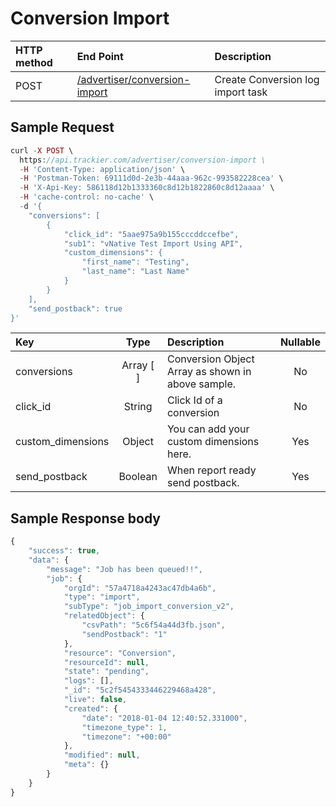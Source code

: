 # Conversion Import

| **HTTP method** | **End Point** | **Description** |
| :--- | :--- | :--- |
| POST | [/advertiser/conversion-import](conversion-import.md) | Create Conversion log import task |

## **Sample Request**

```php
curl -X POST \
  https://api.trackier.com/advertiser/conversion-import \
  -H 'Content-Type: application/json' \
  -H 'Postman-Token: 69111d0d-2e3b-44aaa-962c-993582228cea' \
  -H 'X-Api-Key: 586118d12b1333360c8d12b1822860c8d12aaaa' \
  -H 'cache-control: no-cache' \
  -d '{
    "conversions": [
        {
            "click_id": "5aae975a9b155cccddccefbe",
            "sub1": "vNative Test Import Using API",
            "custom_dimensions": {
                "first_name": "Testing",
                "last_name": "Last Name"
            }
        }
    ],
    "send_postback": true
}'
```

| Key | Type | Description | Nullable |
| :--- | :---: | :--- | :---: |
| conversions | Array \[ \] | Conversion Object Array as shown in above sample. | No |
| click\_id | String | Click Id of a conversion | No |
| custom\_dimensions | Object | You can add your custom dimensions here. | Yes |
| send\_postback | Boolean | When report ready send postback. | Yes |

## Sample **Response body**

```javascript
{
    "success": true,
    "data": {
        "message": "Job has been queued!!",
        "job": {
            "orgId": "57a4718a4243ac47db4a6b",
            "type": "import",
            "subType": "job_import_conversion_v2",
            "relatedObject": {
                "csvPath": "5c6f54a44d3fb.json",
                "sendPostback": "1"
            },
            "resource": "Conversion",
            "resourceId": null,
            "state": "pending",
            "logs": [],
            "_id": "5c2f5454333446229468a428",
            "live": false,
            "created": {
                "date": "2018-01-04 12:40:52.331000",
                "timezone_type": 1,
                "timezone": "+00:00"
            },
            "modified": null,
            "meta": {}
        }
    }
}
```

